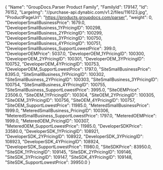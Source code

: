 {
    "Name": "GroupDocs.Parser Product Family",
    "FamilyId": 179147,
    "Id": 76152,
    "LargeImg": "//purchase-api.dynabic.com/v1.2/files/116123.jpg",
    "ProductPageUrl": "https://products.groupdocs.com/parser",
    "weight": 0,
    "DeveloperSmallBusinessPrice": 1679.0,
    "DeveloperSmallBusiness_1YPricingID": 100298,
    "DeveloperSmallBusiness_2YPricingID": 100299,
    "DeveloperSmallBusiness_3YPricingID": 100750,
    "DeveloperSmallBusiness_4YPricingID": 100751,
    "DeveloperSmallBusiness_SupportLowestPrice": 399.0,
    "DeveloperOEMPrice": 5037.0,
    "DeveloperOEM_1YPricingID": 100300,
    "DeveloperOEM_2YPricingID": 100301,
    "DeveloperOEM_3YPricingID": 100752,
    "DeveloperOEM_4YPricingID": 100753,
    "DeveloperOEM_SupportLowestPrice": 1797.0,
    "SiteSmallBusinessPrice": 8395.0,
    "SiteSmallBusiness_1YPricingID": 100302,
    "SiteSmallBusiness_2YPricingID": 100303,
    "SiteSmallBusiness_3YPricingID": 100754,
    "SiteSmallBusiness_4YPricingID": 100755,
    "SiteSmallBusiness_SupportLowestPrice": 3995.0,
    "SiteOEMPrice": 23506.0,
    "SiteOEM_1YPricingID": 100304,
    "SiteOEM_2YPricingID": 100305,
    "SiteOEM_3YPricingID": 100756,
    "SiteOEM_4YPricingID": 100757,
    "SiteOEM_SupportLowestPrice": 11985.0,
    "MeteredSmallBusinessPrice": 1999.0,
    "MeteredSmallBusiness_PricingID": 100306,
    "MeteredSmallBusiness_SupportLowestPrice": 1797.0,
    "MeteredOEMPrice": 1999.0,
    "MeteredOEM_PricingID": 100307,
    "MeteredOEM_SupportLowestPrice": 11985.0,
    "DeveloperSDKPrice": 33580.0,
    "DeveloperSDK_1YPricingID": 108921,
    "DeveloperSDK_2YPricingID": 108922,
    "DeveloperSDK_3YPricingID": 108923,
    "DeveloperSDK_4YPricingID": 108924,
    "DeveloperSDK_SupportLowestPrice": 11980.0,
    "SiteSDKPrice": 83950.0,
    "SiteSDK_1YPricingID": 109145,
    "SiteSDK_2YPricingID": 109146,
    "SiteSDK_3YPricingID": 109147,
    "SiteSDK_4YPricingID": 109148,
    "SiteSDK_SupportLowestPrice": 39950.0
}
